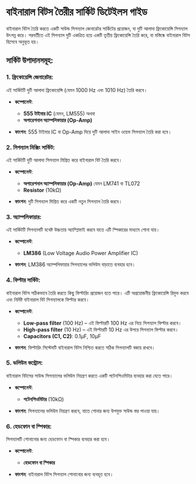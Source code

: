 # বাইনারাল বিটস তৈরীর সার্কিট ডিটেইলস গাইড

বাইনারাল বিটস তৈরি করতে একটি সাউন্ড সিগন্যাল জেনারেটর সার্কিটের প্রয়োজন, যা দুটি আলাদা ফ্রিকোয়েন্সি সিগন্যাল উৎপন্ন করে। পরবর্তীতে এই সিগন্যাল দুটি একত্রিত হয়ে একটি তৃতীয় ফ্রিকোয়েন্সি তৈরি করে, যা মস্তিষ্কে বাইনারাল বিটস হিসেবে অনুভূত হয়।

## সার্কিট উপাদানসমূহ:

### 1. **ফ্রিকোয়েন্সি জেনারেটর:**
এই সার্কিটটি দুটি আলাদা ফ্রিকোয়েন্সি (যেমন 1000 Hz এবং 1010 Hz) তৈরি করবে।

- **কম্পোনেন্ট**: 
  - **555 টাইমার IC** (যেমন, LM555) অথবা 
  - **অপারেশনাল অ্যাম্পলিফায়ার (Op-Amp)**

- **ফাংশন**: 555 টাইমার IC বা Op-Amp দিয়ে দুটি আলাদা সাইন ওয়েভ সিগন্যাল তৈরি করা হবে।

### 2. **সিগন্যাল মিক্সিং সার্কিট:**
এই সার্কিটটি দুটি আলাদা সিগন্যাল মিশ্রিত করে বাইনারাল বিট তৈরি করবে। 

- **কম্পোনেন্ট**:
  - **অপারেশনাল অ্যাম্পলিফায়ার (Op-Amp)** যেমন LM741 বা TL072
  - **Resistor** (10kΩ)

- **ফাংশন**: দুটি সিগন্যাল মিশ্রিত করে একটি নতুন সিগন্যাল তৈরি করবে।

### 3. **অ্যাম্পলিফায়ার:**
এই সার্কিটটি সিগন্যালটি যথেষ্ট উচ্চতায় অ্যাম্প্লিফাই করবে যাতে এটি স্পিকারের মাধ্যমে শোনা যায়।

- **কম্পোনেন্ট**: 
  - **LM386** (Low Voltage Audio Power Amplifier IC)

- **ফাংশন**: LM386 অ্যাম্পলিফায়ার সিগন্যালের ভলিউম বাড়াতে ব্যবহার হবে।

### 4. **ফিল্টার সার্কিট:**
বাইনারাল বিটস সঠিকভাবে তৈরি করতে কিছু ফিল্টারিং প্রয়োজন হতে পারে। এটি অপ্রয়োজনীয় ফ্রিকোয়েন্সি রিমুভ করবে এবং নির্দিষ্ট বাইনারাল বিট সিগন্যালকে ফিল্টার করবে।

- **কম্পোনেন্ট**:
  - **Low-pass filter** (100 Hz) – এই ফিল্টারটি 100 Hz এর নিচে সিগন্যাল ফিল্টার করবে।
  - **High-pass filter** (10 Hz) – এই ফিল্টারটি 10 Hz এর উপরে সিগন্যাল ফিল্টার করবে।
  - **Capacitors (C1, C2)**: 0.1μF, 10μF

- **ফাংশন**: ফিল্টারিং সিস্টেমটি বাইনারাল বিটস নিশ্চিত করতে সঠিক সিগন্যালটি বজায় রাখবে।

### 5. **ভলিউম কন্ট্রোল:**
বাইনারাল বিটসের সাউন্ড সিগন্যালের ভলিউম নিয়ন্ত্রণ করতে একটি পটেনশিওমিটার ব্যবহার করা যেতে পারে।

- **কম্পোনেন্ট**:
  - **পটেনশিওমিটার** (10kΩ)

- **ফাংশন**: সিগন্যালের ভলিউম নিয়ন্ত্রণ করবে, যাতে শোনার জন্য উপযুক্ত সাউন্ড স্তর পাওয়া যায়।

### 6. **হেডফোন বা স্পিকার:**
সিগন্যালটি শোনানোর জন্য হেডফোন বা স্পিকার ব্যবহার করা হবে।

- **কম্পোনেন্ট**:
  - **হেডফোন বা স্পিকার**

- **ফাংশন**: বাইনারাল বিটস সিগন্যাল শোনানোর জন্য ব্যবহৃত হবে।
